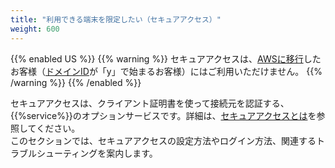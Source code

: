 ```yaml
---
title: "利用できる端末を限定したい（セキュアアクセス）"
weight: 600
---
```

{{% enabled US %}}
{{% warning %}}
セキュアアクセスは、[AWSに移行](https://www.kintone.com/aws-migration/)したお客様（[ドメインID](/general/ja/admin/list_old/domainid.html)が「y」で始まるお客様）にはご利用いただけません。
{{% /warning %}}
{{% /enabled %}}

セキュアアクセスは、クライアント証明書を使って接続元を認証する、{{%service%}}のオプションサービスです。詳細は、[セキュアアクセスとは](/general/ja/admin/list_security/list_access/secureaccess.html)を参照してください。  
このセクションでは、セキュアアクセスの設定方法やログイン方法、関連するトラブルシューティングを案内します。  
